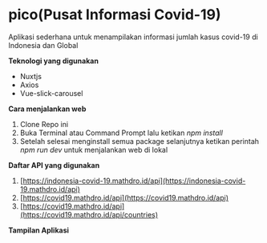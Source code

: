 # pico(Pusat Informasi Covid-19)


Aplikasi sederhana untuk menampilakan informasi jumlah kasus covid-19 di Indonesia dan Global



**Teknologi yang digunakan**
* Nuxtjs
* Axios
* Vue-slick-carousel

**Cara menjalankan web**
1. Clone Repo ini
2. Buka Terminal atau Command Prompt lalu ketikan *npm install*
3. Setelah selesai menginstall semua package selanjutnya ketikan perintah *npm run dev* untuk menjalankan web di lokal


**Daftar API yang digunakan**
1. [https://indonesia-covid-19.mathdro.id/api](https://indonesia-covid-19.mathdro.id/api)
2. [https://covid19.mathdro.id/api](https://covid19.mathdro.id/api)
3. [https://covid19.mathdro.id/api](https://covid19.mathdro.id/api/countries)

**Tampilan Aplikasi**

